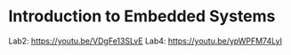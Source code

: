 # Introduction to Embedded Systems

Lab2: https://youtu.be/VDgFe13SLvE
Lab4: https://youtu.be/ypWPFM74LyI
